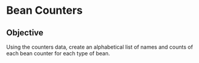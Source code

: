 # Bean Counters

## Objective
Using the counters data, create an alphabetical list of names and counts of each bean counter for each type of bean.